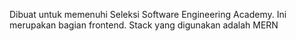 Dibuat untuk memenuhi Seleksi Software Engineering Academy. Ini merupakan bagian frontend. Stack yang digunakan adalah MERN

